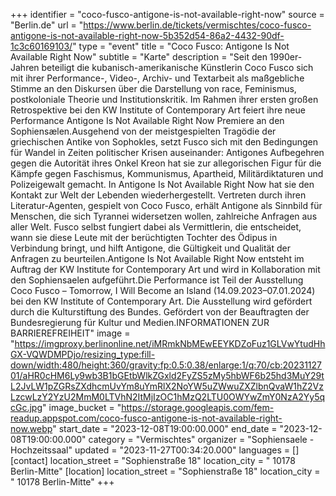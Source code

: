 +++
identifier = "coco-fusco-antigone-is-not-available-right-now"
source = "Berlin.de"
url = "https://www.berlin.de/tickets/vermischtes/coco-fusco-antigone-is-not-available-right-now-5b352d54-86a2-4432-90df-1c3c60169103/"
type = "event"
title = "Coco Fusco: Antigone Is Not Available Right Now"
subtitle = "Karte"
description = "Seit den 1990er-Jahren beteiligt die kubanisch-amerikanische Künstlerin Coco Fusco sich mit ihrer Performance-, Video-, Archiv- und Textarbeit als maßgebliche Stimme an den Diskursen über die Darstellung von race, Feminismus, postkoloniale Theorie und Institutionskritik. Im Rahmen ihrer ersten großen Retrospektive bei den KW Institute of Contemporary Art feiert ihre neue Performance Antigone Is Not Available Right Now Premiere an den Sophiensælen.Ausgehend von der meistgespielten Tragödie der griechischen Antike von Sophokles, setzt Fusco sich mit den Bedingungen für Wandel in Zeiten politischer Krisen auseinander: Antigones Aufbegehren gegen die Autorität ihres Onkel Kreon hat sie zur allegorischen Figur für die Kämpfe gegen Faschismus, Kommunismus, Apartheid, Militärdiktaturen und Polizeigewalt gemacht. In Antigone Is Not Available Right Now hat sie den Kontakt zur Welt der Lebenden wiederhergestellt. Vertreten durch ihren Literatur-Agenten, gespielt von Coco Fusco, erhält Antigone als Sinnbild für Menschen, die sich Tyrannei widersetzen wollen, zahlreiche Anfragen aus aller Welt. Fusco selbst fungiert dabei als Vermittlerin, die entscheidet, wann sie diese Leute mit der berüchtigten Tochter des Ödipus in Verbindung bringt, und hilft Antigone, die Gültigkeit und Qualität der Anfragen zu beurteilen.Antigone Is Not Available Right Now entsteht im Auftrag der KW Institute for Contemporary Art und wird in Kollaboration mit den Sophiensaelen aufgeführt.Die Performance ist Teil der Ausstellung Coco Fusco – Tomorrow, I Will Become an Island (14.09.2023–07.01.2024) bei den KW Institute of Contemporary Art. Die Ausstellung wird gefördert durch die Kulturstiftung des Bundes. Gefördert von der Beauftragten der Bundesregierung für Kultur und Medien.INFORMATIONEN ZUR BARRIEREFREIHEIT"
image = "https://imgproxy.berlinonline.net/iMRmkNbMEwEEYKDZoFuz1GLVwYtudHhGX-VQWDMPDjo/resizing_type:fill-down/width:480/height:360/gravity:fp:0.5:0.38/enlarge:1/q:70/cb:2023112701/aHR0cHM6Ly9wb3B1bGEtbWlkZGxld2FyZS5zMy5hbWF6b25hd3MuY29tL2JvLW1pZGRsZXdhcmUvYm8uYmRlX2NoYW5uZWwuZXZlbnQvaW1hZ2VzLzcwLzY2YzU2MmM0LTVhN2ItMjIzOC1hMzQ2LTU0OWYwZmY0NzA2Yy5qcGc.jpg"
image_bucket = "https://storage.googleapis.com/fem-readup.appspot.com/coco-fusco-antigone-is-not-available-right-now.webp"
start_date = "2023-12-08T19:00:00.000"
end_date = "2023-12-08T19:00:00.000"
category = "Vermischtes"
organizer = "Sophiensaele - Hochzeitssaal"
updated = "2023-11-27T00:34:20.000"
languages = []
[contact]
location_street = "Sophienstraße 18"
location_city = " 10178 Berlin-Mitte"
[location]
location_street = "Sophienstraße 18"
location_city = " 10178 Berlin-Mitte"
+++